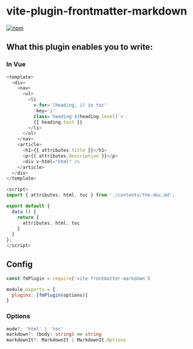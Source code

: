 # vite-plugin-frontmatter-markdown

[![npm](https://img.shields.io/npm/v/vite-plugin-frontmatter-markdown.svg?style=for-the-badge)](https://www.npmjs.com/package/vite-plugin-frontmatter-markdown)

## What this plugin enables you to write:

### In Vue

```js
<template>
  <div>
    <nav>
      <ul>
        <li
          v-for='(heading, i) in toc'
          :key='i'
          class=`heading-${heading.level}`>
          {{ heading.text }}
        </li>
      </ul>
    </nav>
    <article>
      <h1>{{ attributes.title }}</h1>
      <p>{{ attributes.description }}</p>
      <div v-html="html" />
    </article>
  </div>
</template>

<script>
import { attributes, html, toc } from './contents/the-doc.md';

export default {
  data () {
    return {
      attributes, html, toc
    }
  }
};
</script>
```

## Config

```js
const fmPlugin = require('vite-frontmatter-markdown')

module.exports = {
  plugins: [fmPlugin(options)]
}
```

### Options

```ts
mode?: 'html' | 'toc'
markdown?: (body: string) => string
markdownIt?: MarkdownIt | MarkdownIt.Options
```
